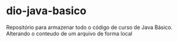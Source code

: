 # dio-java-basico
Repositório para armazenar todo o código de curso de Java Básico.
Alterando o conteudo de um arquivo de forma local